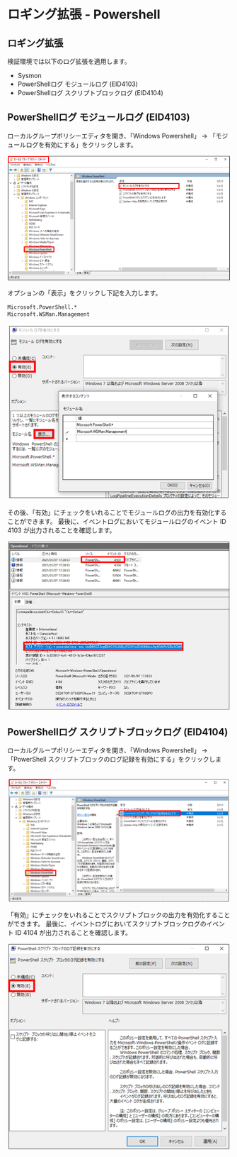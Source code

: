 # ロギング拡張 - Powershell

ロギング拡張
-------------

検証環境では以下のログ拡張を適用します。

- Sysmon
- PowerShellログ モジュールログ (EID4103)
- PowerShellログ スクリプトブロックログ (EID4104)


PowerShellログ モジュールログ (EID4103)
-------------

ローカルグループポリシーエディタを開き、「Windows Powershell」 -> 「モジュールログを有効にする」をクリックします。

![Module-Log1](images/module-log-1.png)

オプションの「表示」をクリックし下記を入力します。

```
Microsoft.PowerShell.*
Microsoft.WSMan.Management
```

![Module-Log2](images/module-log-2.png)

その後、「有効」にチェックをいれることでモジュールログの出力を有効化することができます。
最後に、イベントログにおいてモジュールログのイベント ID  4103 が出力されることを確認します。

![Module-Log3](images/module-log-3.png)


PowerShellログ スクリプトブロックログ (EID4104)
-------------

ローカルグループポリシーエディタを開き、「Windows Powershell」 -> 「PowerShell スクリプトブロックのログ記録を有効にする」をクリックします。

![ScriptBlock-Log1](images/scriptblock-log-1.png)

「有効」にチェックをいれることでスクリプトブロックの出力を有効化することができます。
最後に、イベントログにおいてスクリプトブロックログのイベント ID  4104 が出力されることを確認します。

![ScriptBlock-Log2](images/scriptblock-log-2.png)

